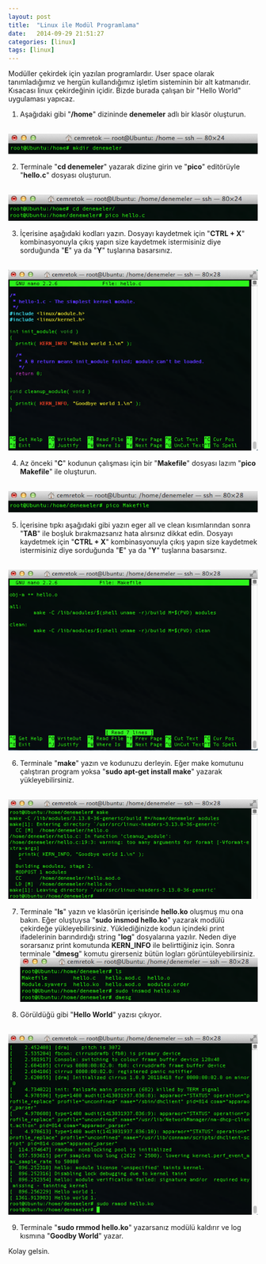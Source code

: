 ```yaml
---
layout: post
title:  "Linux ile Modül Programlama"
date:   2014-09-29 21:51:27
categories: [linux]
tags: [linux]
---
```

Modüller çekirdek için yazılan programlardır. User space olarak tanımladığımız ve hergün kullandığımız işletim sisteminin bir alt katmanıdır. Kısacası linux çekirdeğinin içidir. Bizde burada çalışan bir "Hello World" uygulaması yapıcaz.

1) Aşağıdaki gibi "<b>/home</b>" dizininde <b>denemeler</b> adlı bir klasör oluşturun.

<br>![Resim](/images/16-1.png)<br>

2) Terminale "<b>cd denemeler</b>" yazarak dizine girin ve "<b>pico</b>" editörüyle "<b>hello.c</b>" dosyası oluşturun.

<br>![Resim](/images/16-2.png)<br>

3) İçerisine aşağıdaki kodları yazın. Dosyayı kaydetmek için "<b>CTRL + X</b>" kombinasyonuyla çıkış yapın size kaydetmek istermisiniz diye sorduğunda "<b>E</b>" ya da "<b>Y</b>" tuşlarına basarsınız.

<br>![Resim](/images/16-3.png)<br>

4) Az önceki "<b>C</b>" kodunun çalışması için bir "<b>Makefile</b>" dosyası lazım      "<b>pico Makefile</b>" ile oluşturun.

<br>![Resim](/images/16-4.png)<br>

5) İçerisine tıpkı aşağıdaki gibi yazın eger all ve clean kısımlarından sonra "<b>TAB</b>" ile boşluk bırakmazsanız hata alırsınız dikkat edin. Dosyayı kaydetmek için "<b>CTRL + X</b>" kombinasyonuyla çıkış yapın size kaydetmek istermisiniz diye sorduğunda "<b>E</b>" ya da "<b>Y</b>" tuşlarına basarsınız.

<br>![Resim](/images/16-5.png)<br>

6) Terminale "<b>make</b>" yazın ve kodunuzu derleyin. Eğer make komutunu çalıştıran program yoksa "<b>sudo apt-get install make</b>" yazarak yükleyebilirsiniz.

<br>![Resim](/images/16-6.png)<br>

7) Terminale "<b>ls</b>" yazın ve klasörün içerisinde <b>hello.ko</b> oluşmuş mu ona bakın. Eğer oluştuysa "<b>sudo insmod hello.ko</b>" yazarak modülü çekirdeğe yükleyebilirsiniz. Yüklediğinizde kodun içindeki print ifadelerinin barındırdığı string "<b>log</b>" dosyalarına yazılır. Neden diye sorarsanız print komutunda <b>KERN_INFO</b> ile belirttiğiniz için. Sonra terminale "<b>dmesg</b>" komutu girerseniz bütün logları görüntüleyebilirsiniz.
<br>![Resim](/images/16-7.png)<br>

8) Görüldüğü gibi "<b>Hello World</b>" yazısı çıkıyor.

<br>![Resim](/images/16-8.png)<br>



9) Terminale "<b>sudo rmmod hello.ko</b>" yazarsanız modülü kaldırır ve log kısmına "<b>Goodby World</b>" yazar.

Kolay gelsin.